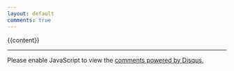 ```yaml
---
layout: default
comments: true
---
```


{{content}}

<hr/>
<div id="disqus_thread"></div>
<script>
var disqus_config = function () {
  this.page.url = 'https://leftofnull.com{{ page.url | absolute_url }}';
  this.page.identifier = '{{ page.disqus_id }}';
};
(function() { // DON'T EDIT BELOW THIS LINE
  var d = document, s = d.createElement('script');
  s.src = '//leftofnull.disqus.com/embed.js';
  s.setAttribute('data-timestamp', +new Date());
  (d.head || d.body).appendChild(s);
})();
</script>
<noscript>Please enable JavaScript to view the <a href="https://disqus.com/?ref_noscript">comments powered by Disqus.</a></noscript>